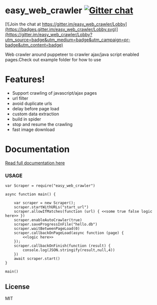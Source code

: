 # easy_web_crawler [![Gitter chat](https://badges.gitter.im/gitterHQ/gitter.png)](https://gitter.im/easy_web_crawler/Lobby)

[![Join the chat at https://gitter.im/easy_web_crawler/Lobby](https://badges.gitter.im/easy_web_crawler/Lobby.svg)](https://gitter.im/easy_web_crawler/Lobby?utm_source=badge&utm_medium=badge&utm_campaign=pr-badge&utm_content=badge)

Web crawler around puppeteer to crawler ajax/java script enabled pages.Check out example folder for how to use

# Features!

  - Support crawling of javascript/ajax pages
  - url filter
  - avoid duplicate urls
  - delay before page load
  - custom data extraction
  - build in spider
  - stop and resume the crawling
  - fast image download

# Documentation
[Read full documentation here](https://vivekg13186.github.io/easy_web_crawler/1.0.5/)


   
    
### USAGE

```
var Scraper = require("easy_web_crawler")

async function main() {

    var scraper = new Scraper();
    scraper.startWithURLs("start_url")
    scraper.allowIfMatches(function (url) { <<some true false logic here>> })
    scraper.enableAutoCrawler(true)
    scraper.saveProgressInFile("hello.db")
    scraper.waitBetweenPageLoad(0)
    scraper.callbackOnPageLoad(async function (page) {
        <<logic here>>
    });
    scraper.callbackOnFinish(function (result) {
        console.log(JSON.stringify(result,null,4))
    })
    await scraper.start()
}

main()

```



License
----

MIT
